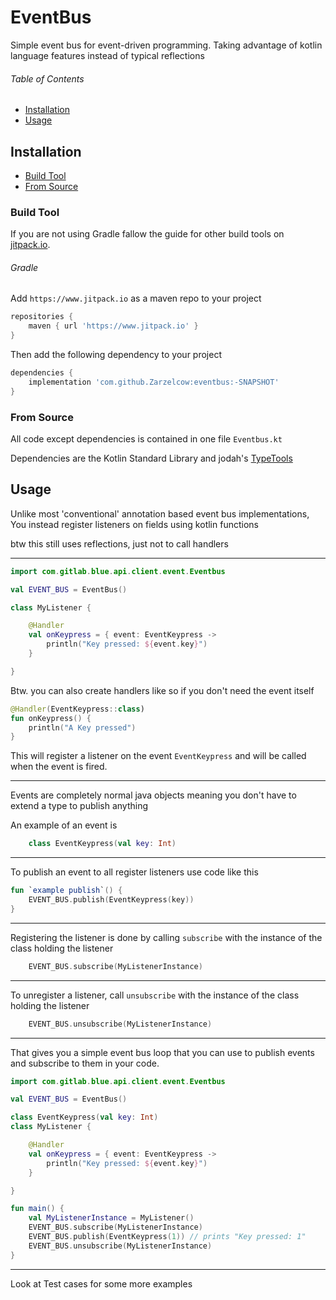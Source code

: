 # EventBus

Simple event bus for event-driven programming.
Taking advantage of kotlin language features
instead of typical reflections

###### Table of Contents
* [Installation](#Installation)
* [Usage](#Usage)

## Installation
* [Build Tool](#Build-Tool)
* [From Source](#From-Source)

### Build Tool
If you are not using Gradle fallow the guide for other build tools on [jitpack.io](https://jitpack.io/).

###### Gradle
Add `https://www.jitpack.io` as a maven repo to your project
```groovy
repositories {
    maven { url 'https://www.jitpack.io' }
}
```
Then add the following dependency to your project
```groovy
dependencies {
    implementation 'com.github.Zarzelcow:eventbus:-SNAPSHOT'
}
```

### From Source
All code except dependencies is contained in one file `Eventbus.kt`

Dependencies are the Kotlin Standard Library and jodah's [TypeTools](https://github.com/jhalterman/typetools)

## Usage
Unlike most 'conventional' annotation based event bus implementations,
You instead register listeners on fields using kotlin functions


btw this still uses reflections, just not to call handlers
***
```kotlin
import com.gitlab.blue.api.client.event.Eventbus

val EVENT_BUS = EventBus()

class MyListener {

    @Handler
    val onKeypress = { event: EventKeypress ->
        println("Key pressed: ${event.key}")
    }

}
```
Btw. you can also create handlers like so if you
don't need the event itself
```kotlin
@Handler(EventKeypress::class)
fun onKeypress() {
    println("A Key pressed")
}
```
This will register a listener on the event
`EventKeypress`
and will be called when the event is fired.
***
Events are completely normal java objects
meaning you don't have to extend a type to
publish anything

An example of an event is
```kotlin
    class EventKeypress(val key: Int)
```
***
To publish an event to all register listeners
use code like this
```kotlin
fun `example publish`() {
    EVENT_BUS.publish(EventKeypress(key))
}
```
***
Registering the listener is done by calling `subscribe`
with the instance of the class holding the listener
```kotlin
    EVENT_BUS.subscribe(MyListenerInstance)
```
***
To unregister a listener, call `unsubscribe`
with the instance of the class holding the listener
```kotlin
    EVENT_BUS.unsubscribe(MyListenerInstance)
```
***
That gives you a simple event bus loop
that you can use to publish events
and subscribe to them in your code.
```kotlin
import com.gitlab.blue.api.client.event.Eventbus

val EVENT_BUS = EventBus()

class EventKeypress(val key: Int)
class MyListener {

    @Handler
    val onKeypress = { event: EventKeypress ->
        println("Key pressed: ${event.key}")
    }

}

fun main() {
    val MyListenerInstance = MyListener()
    EVENT_BUS.subscribe(MyListenerInstance)
    EVENT_BUS.publish(EventKeypress(1)) // prints "Key pressed: 1"
    EVENT_BUS.unsubscribe(MyListenerInstance)
}
```
***
Look at Test cases for some more examples